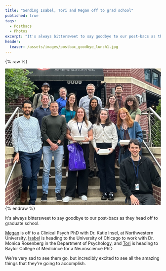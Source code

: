 ```yaml
---
title: "Sending Isabel, Tori and Megan off to grad school"
published: true
tags:
  - Postbacs
  - Photos
excerpt: "It's always bittersweet to say goodbye to our post-bacs as they head off to graduate school."
header:
  teaser: /assets/images/postbac_goodbye_lunch1.jpg
---
```



{% raw %}<center><img src="/assets/images/postbac_goodbye_lunch1.jpg" alt="Goodbye lunch"></center>{% endraw %}

It's always bittersweet to say goodbye to our post-bacs as they head off to graduate school.

<a href="/members/spurney">Megan</a> is off to a Clinical Psych PhD with Dr. Katie Insel, at Northwestern University, 
<a href="/members/gephart">Isabel</a> is heading to the University of Chicago to work with Dr. Monica Rosenberg in the Department of Psychology, and <a href="/members/gobo">Tori</a> is heading to Baylor College of Medicince for a Neuroscience PhD.

We're very sad to see them go, but incredibly excited to see all the amazing things that they're going to accomplish.
